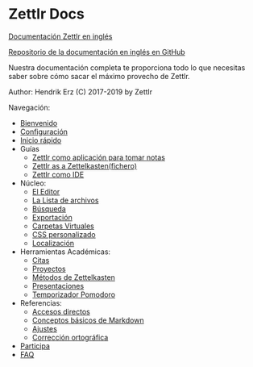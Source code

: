 # Zettlr Docs

[Documentación Zettlr en inglés](https://docs.zettlr.com)

[Repositorio de la documentación en inglés en GitHub](https://github.com/Zettlr/zettlr-docs)	

Nuestra documentación completa te proporciona todo lo que necesitas saber sobre cómo sacar el máximo provecho de Zettlr.

Author: Hendrik Erz
(C) 2017-2019 by Zettlr

Navegación:
  - [Bienvenido](../../index-es.md)
  - [Configuración](install-es.md)
  - [Inicio rápido](5-minutos-es.md)
  - Guías
    - [Zettlr como aplicación para tomar notas](guides/guide-notes-es.md)
    - [Zettlr as a Zettelkasten(fichero)](guides/guide-zettelkasten-es.md)
    - [Zettlr como IDE](guides/guide-ide-es.md)	
  - Núcleo:
    - [El Editor](core/editor-es.md)
    - [La Lista de archivos](core/file-list-es.md)
    - [Búsqueda](core/search-es.md)
    - [Exportación](core/export-es.md)
    - [Carpetas Virtuales](core/virtual-directories-es.md)
    - [CSS personalizado](core/custom-css-es.md)
    - [Localización](core/localisation-es.md)
  - Herramientas Académicas:
    - [Citas](academic/citations-es.md)
    - [Proyectos](academic/projects-es.md)
    - [Métodos de Zettelkasten](academic/zkn-method-es.md)
    - [Presentaciones](academic/presentacions-es.md)
    - [Temporizador Pomodoro](academic/pomodoro-es.md)
  - Referencias:
    - [Accesos directos](reference/shortcuts-es.md)
    - [Conceptos básicos de Markdown](reference/markdown-basics-es.md)
    - [Ajustes](reference/settings-es.md)
    - [Corrección ortográfica](reference/spell-checking-es.md)
  - [Participa](get-involved-es.md) 
  - [FAQ](faq-es.md) 


